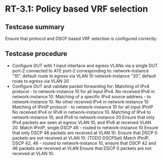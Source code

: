 # RT-3.1: Policy based VRF selection

## Testcase summary

Ensure that protocol and DSCP based VRF selection is configured correctly.

## Testcase procedure

*   Configure DUT with 1 input interface and egress VLANs via a single DUT port-2 connected to ATE port-2 corresponding to:
    network-instance “10”, default route to egress via VLAN 10
    network-instance “20”, default route to egress via VLAN 20
*   Configure DUT and validate packet forwarding for:
    Matching of IPv4 protocol - to network-instance 10 for all
input IPv4. 
       No received IPv6 in network-instance 10.
    Matching of a specific IPv4 source address - to network-instance 10. No other received IPv4 in network-instance 10
    Matching of IPinIP protocol - to network-instance 10 for all
input IPinIP
       No received IPv4 or IPv6 in network-instance 10.
    Matching of IPv4 to network-instance 10, and IPv6 to network-instance 20 
       Ensure that only IPv4 packets are
seen at egress VLAN 10, and IPv6 at received VLAN 20.
    Match IPinIP, single DSCP 46 - routed to network-instance 10
       Ensure that only DSCP 46 packets are received at VLAN 10.
Ensure that DSCP 0 packets are not received at VLAN 10.
    (TODO DSCPSet) Match IPinIP, DSCP 42, 46 - routed to network-instance 10, ensure that DSCP 42 and 46 packets are received at VLAN
       Ensure that DSCP 0 packets are not received at VLAN 10.

